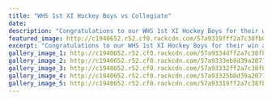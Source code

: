 ```yaml
---
title: "WHS 1st XI Hockey Boys vs Collegiate"
date: 
description: "Congratulations to our WHS 1st XI Hockey Boys for their win against Collegiate 4-1; Thursday 4 August."
featured_image: http://c1940652.r52.cf0.rackcdn.com/57a9319fff2a7c38fb00118a/main-shot.jpg
excerpt: "Congratulations to our WHS 1st XI Hockey Boys for their win against Collegiate 4-1; Thursday 4 August."
gallery_image_1: http://c1940652.r52.cf0.rackcdn.com/57a9334dff2a7c38fb00119c/huddle-at-beginning.jpg
gallery_image_2: http://c1940652.r52.cf0.rackcdn.com/57a9333eb8d39a20710011b0/13938528_645155212300255_5225716004906131578_n.jpg
gallery_image_3: http://c1940652.r52.cf0.rackcdn.com/57a93332ff2a7c38fb00119a/13935047_645155098966933_5525955420106945859_n.jpg
gallery_image_4: http://c1940652.r52.cf0.rackcdn.com/57a93325b8d39a20710011ae/13932693_645154955633614_2050551696723015099_n.jpg
gallery_image_5: http://c1940652.r52.cf0.rackcdn.com/57a93319ff2a7c38fb001198/13925107_645155372300239_6133222808007554678_n.jpg
---
```

